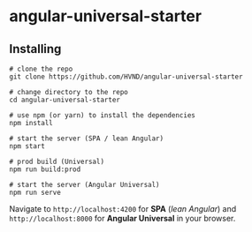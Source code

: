 # angular-universal-starter

## Installing

```
# clone the repo
git clone https://github.com/HVND/angular-universal-starter

# change directory to the repo
cd angular-universal-starter

# use npm (or yarn) to install the dependencies
npm install

# start the server (SPA / lean Angular)
npm start

# prod build (Universal)
npm run build:prod

# start the server (Angular Universal)
npm run serve
```

Navigate to `http://localhost:4200` for **SPA** (*lean Angular*) and `http://localhost:8000` for **Angular Universal** in your browser.

